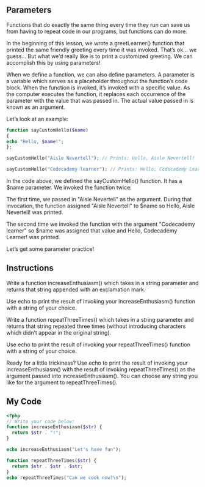 ## Parameters

Functions that do exactly the same thing every time they run can save us from having to repeat code in our programs, but functions can do more.

In the beginning of this lesson, we wrote a greetLearner() function that printed the same friendly greeting every time it was invoked. That’s ok… we guess… But what we’d really like is to print a customized greeting. We can accomplish this by using parameters!

When we define a function, we can also define parameters. A parameter is a variable which serves as a placeholder throughout the function’s code block. When the function is invoked, it’s invoked with a specific value. As the computer executes the function, it replaces each occurrence of the parameter with the value that was passed in. The actual value passed in is known as an argument.

Let’s look at an example:
```php
function sayCustomHello($name)
{
echo "Hello, $name!";
};

sayCustomHello("Aisle Nevertell"); // Prints: Hello, Aisle Nevertell!

sayCustomHello("Codecademy learner"); // Prints: Hello, Codecademy Learner!
```
In the code above, we defined the sayCustomHello() function. It has a $name parameter. We invoked the function twice:

The first time, we passed in "Aisle Nevertell" as the argument. During that invocation, the function assigned "Aisle Nevertell" to $name so Hello, Aisle Nevertell! was printed.

The second time we invoked the function with the argument "Codecademy learner" so $name was assigned that value and Hello, Codecademy Learner! was printed.

Let’s get some parameter practice!

## Instructions

Write a function increaseEnthusiasm() which takes in a string parameter and returns that string appended with an exclamation mark.

Use echo to print the result of invoking your increaseEnthusiasm() function with a string of your choice.

Write a function repeatThreeTimes() which takes in a string parameter and returns that string repeated three times (without introducing characters which didn’t appear in the original string).

Use echo to print the result of invoking your repeatThreeTimes() function with a string of your choice.

Ready for a little trickiness? Use echo to print the result of invoking your increaseEnthusiasm() with the result of invoking repeatThreeTimes() as the argument passed into increaseEnthusiasm(). You can choose any string you like for the argument to repeatThreeTimes().

## My Code
```php
<?php
// Write your code below:
function increaseEnthusiasm($str) {
  return $str . "!";
}

echo increaseEnthusiasm("Let's have fun");

function repeatThreeTimes($str) {
  return $str . $str . $str;
}
echo repeatThreeTimes("Can we cook now?\n");


```
